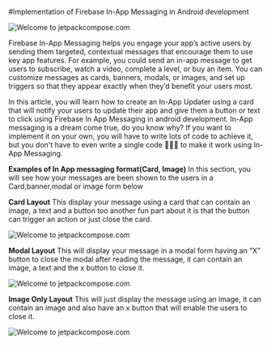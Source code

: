  #Implementation of Firebase In-App Messaging in Android development

 ![Welcome to jetpackcompose.com](https://miro.medium.com/max/1400/1*s5lUbq98byx1f-9u0kjRLA.jpeg)

Firebase In-App Messaging helps you engage your app’s active users by sending them targeted, contextual messages that encourage them to use key app features. For example, you could send an in-app message to get users to subscribe, watch a video, complete a level, or buy an item. You can customize messages as cards, banners, modals, or images, and set up triggers so that they appear exactly when they’d benefit your users most.

In this article, you will learn how to create an In-App Updater using a card that will notify your users to update their app and give them a button or text to click using Firebase In App Messaging in android development.
In-App messaging is a dream come true, do you know why? If you want to implement it on your own, you will have to write lots of code to achieve it, but you don't have to even write a single code 🥳🤯😳 to make it work using In-App Messaging.

**Examples of In App messaging format(Card, Image)**
In this section, you will see how your messages are been shown to the users in a Card,banner,modal or image form below

**Card Layout**
This display your message using a card that can contain an image, a text and a button too another fun part about it is that the button can trigger an action or just close the card.

 ![Welcome to jetpackcompose.com](https://miro.medium.com/max/1400/1*JSwCJj7TbuOf2izmNkzDQA.png)

 **Modal Layout**
This will display your message in a modal form having an “X” button to close the modal after reading the message, it can contain an image, a text and the x button to close it.

![Welcome to jetpackcompose.com](https://miro.medium.com/max/1400/1*DvJRXaEEQ9YfxKgWPVmUVw.png)

**Image Only Layout**
This will just display the message using an image, it can contain an image and also have an x button that will enable the users to close it.

![Welcome to jetpackcompose.com](https://miro.medium.com/max/1400/1*P5vVQfrW6PsSSQ0-esf7VQ.png)